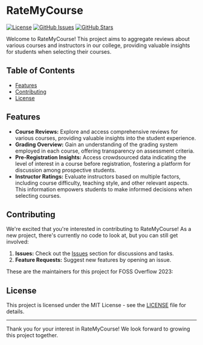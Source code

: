 # RateMyCourse

[![License](https://img.shields.io/badge/License-MIT-blue.svg)](LICENSE)
[![GitHub Issues](https://img.shields.io/github/issues/OpenLake/RateMyCourse.svg)](https://github.com/OpenLake/RateMyCourse/issues)
[![GitHub Stars](https://img.shields.io/github/stars/OpenLake/RateMyCourse.svg)](https://github.com/OpenLake/RateMyCourse/stargazers)

Welcome to RateMyCourse! This project aims to aggregate reviews about various courses and instructors in our college, providing valuable insights for students when selecting their courses.

## Table of Contents
- [Features](#features)
- [Contributing](#contributing)
- [License](#license)

## Features

- __Course Reviews:__ Explore and access comprehensive reviews for various courses, providing valuable insights into the student experience.
- __Grading Overview:__ Gain an understanding of the grading system employed in each course, offering transparency on assessment criteria.
- __Pre-Registration Insights:__ Access crowdsourced data indicating the level of interest in a course before registration, fostering a platform for discussion among prospective students.
- __Instructor Ratings:__ Evaluate instructors based on multiple factors, including course difficulty, teaching style, and other relevant aspects. This information empowers students to make informed decisions when selecting courses.

## Contributing

We're excited that you're interested in contributing to RateMyCourse! As a new project, there's currently no code to look at, but you can still get involved:

1. **Issues:** Check out the [Issues](https://github.com/OpenLake/RateMyCourse/issues) section for discussions and tasks.
2. **Feature Requests:** Suggest new features by opening an issue.

These are the maintainers for this project for FOSS Overflow 2023:


## License

This project is licensed under the MIT License - see the [LICENSE](LICENSE) file for details.

---

Thank you for your interest in RateMyCourse! We look forward to growing this project together.
